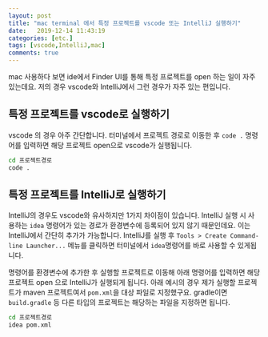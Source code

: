 ```yaml
---
layout: post
title: "mac terminal 에서 특정 프로젝트를 vscode 또는 IntelliJ 실행하기"
date:   2019-12-14 11:43:19
categories: [etc.]
tags: [vscode,IntelliJ,mac]
comments: true
---
```

mac 사용하다 보면 ide에서 Finder UI를 통해 특정 프로젝트를 open 하는 일이 자주 있는데요.
저의 경우 vscode와 IntelliJ에서 그런 경우가 자주 있는 편입니다.
<!--more-->

## 특정 프로젝트를 vscode로 실행하기
vscode 의 경우 아주 간단합니다.
터미널에서 프로젝트 경로로 이동한 후 `code .` 명령어를 입력하면 해당 프로젝트 open으로 vscode가 실행됩니다.
```sh
cd 프로젝트경로
code .
```

## 특정 프로젝트를 IntelliJ로 실행하기
IntelliJ의 경우도 vscode와 유사하지만 1가지 차이점이 있습니다.
IntelliJ 실행 시 사용하는 `idea` 명령어가 있는 경로가 환경변수에 등록되어 있지 않기 때문인데요. 이는 IntelliJ에서 간단히 추가가 가능합니다.
IntelliJ를 실행 후 `Tools > Create Command-line Launcher...` 메뉴를 클릭하면 터미널에서 `idea`명령어를 바로 사용할 수 있게됩니다.

명령어를 환경변수에 추가한 후 실행할 프로젝트로 이동해 아래 명령어를 입력하면 해당 프로젝트 open 으로 IntelliJ가 실행되게 됩니다.
아래 예시의 경우 제가 실행할 프로젝트가 maven 프로젝트여서 `pom.xml`을 대상 파일로 지정했구요. gradle이면 `build.gradle` 등 다른 타입의 프로젝트는 
해당하는 파일을 지정하면 됩니다.

```sh
cd 프로젝트경로
idea pom.xml
```